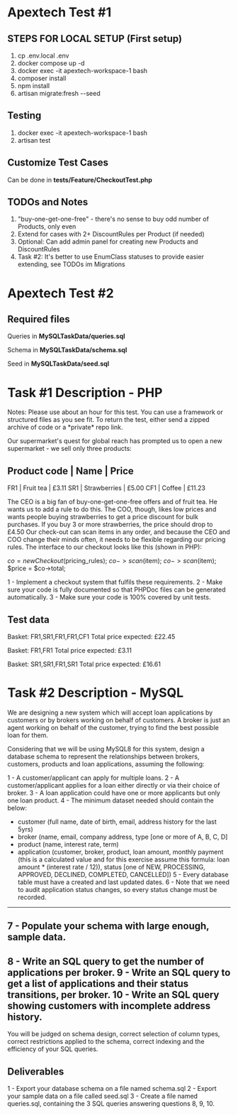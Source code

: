 <h1>Apextech Test #1</h1>

<h2>STEPS FOR LOCAL SETUP (First setup)</h2>
<ol>  
  <li>cp .env.local .env</li>
  <li>docker compose up -d</li>
  <li>docker exec -it apextech-workspace-1 bash</li>
  <li>composer install</li>
  <li>npm install</li>
  <li>artisan migrate:fresh --seed</li>  
</ol>

<h2>Testing</h2>
<ol>
  <li>docker exec -it apextech-workspace-1 bash</li>
  <li>artisan test</li>    
</ol>

<h2>Customize Test Cases</h2>
<p>Can be done in <b>tests/Feature/CheckoutTest.php</b></p>

<h2>TODOs and Notes</h2>
<ol>
  <li>"buy-one-get-one-free" - there's no sense to buy odd number of Products, only even</li>
  <li>Extend for cases with 2+ DiscountRules per Product (if needed)</li>
  <li>Optional: Can add admin panel for creating new Products and DiscountRules</li>
  <li>Task #2: It's better to use EnumClass statuses to provide easier extending, see TODOs im Migrations</li>
</ol>

<h1>Apextech Test #2</h1>

<h2>Required files</h2>
<p>Queries in <b>MySQLTaskData/queries.sql</b></p>
<p>Schema in <b>MySQLTaskData/schema.sql</b></p>
<p>Seed in <b>MySQLTaskData/seed.sql</b></p>

<h1>Task #1 Description - PHP</h1>
Notes: Please use about an hour for this test. You can use a framework or structured files as you see fit.
To return the test, either send a zipped archive of code or a *private* repo link.

Our supermarket's quest for global reach has prompted us to open a new supermarket - we sell only three products:

Product code | Name         | Price
-----------------------------------------
FR1          | Fruit tea    |  £3.11
SR1          | Strawberries |  £5.00
CF1          | Coffee       | £11.23

The CEO is a big fan of buy-one-get-one-free offers and of fruit tea. He wants us to add a rule to do this.
The COO, though, likes low prices and wants people buying strawberries to get a price discount for bulk purchases.
If you buy 3 or more strawberries, the price should drop to £4.50
Our check-out can scan items in any order, and because the CEO and COO change their minds often, 
it needs to be flexible regarding our pricing rules.
The interface to our checkout looks like this (shown in PHP):

$co = new Checkout($pricing_rules);
$co->scan($item);
$co->scan($item);
$price = $co->total;

1 - Implement a checkout system that fulfils these requirements.
2 - Make sure your code is fully documented so that PHPDoc files can be generated automatically.
3 - Make sure your code is 100% covered by unit tests.

Test data
---------

Basket: FR1,SR1,FR1,FR1,CF1
Total price expected: £22.45

Basket: FR1,FR1
Total price expected: £3.11

Basket: SR1,SR1,FR1,SR1
Total price expected: £16.61

<h1>Task #2 Description - MySQL</h1>
We are designing a new system which will accept loan applications by customers or by brokers working on behalf of
customers. A broker is just an agent working on behalf of the customer, trying to find the best possible loan for them.

Considering that we will be using MySQL8 for this system, design a database schema to represent the relationships
between brokers, customers, products and loan applications, assuming the following:

1 - A customer/applicant can apply for multiple loans.
2 - A customer/applicant applies for a loan either directly or via their choice of broker.
3 - A loan application could have one or more applicants but only one loan product.
4 - The minimum dataset needed should contain the below:
- customer (full name, date of birth, email, address history for the last 5yrs)
- broker (name, email, company address, type [one or more of A, B, C, D]
- product (name, interest rate, term)
- application (customer, broker, product, loan amount, monthly payment (this is a calculated value and for this
exercise assume this formula: loan amount * (interest rate / 12)),
status [one of NEW, PROCESSING, APPROVED, DECLINED, COMPLETED, CANCELLED])
5 - Every database table must have a created and last updated dates.
6 - Note that we need to audit application status changes, so every status change must be recorded.
----
7 - Populate your schema with large enough, sample data.
----
8 - Write an SQL query to get the number of applications per broker.
9 - Write an SQL query to get a list of applications and their status transitions, per broker.
10 - Write an SQL query showing customers with incomplete address history.
----
You will be judged on schema design, correct selection of column types, correct restrictions applied to the schema,
correct indexing and the efficiency of your SQL queries.

Deliverables
------------
1 - Export your database schema on a file named schema.sql
2 - Export your sample data on a file called seed.sql
3 - Create a file named queries.sql, containing the 3 SQL queries answering questions 8, 9, 10.
